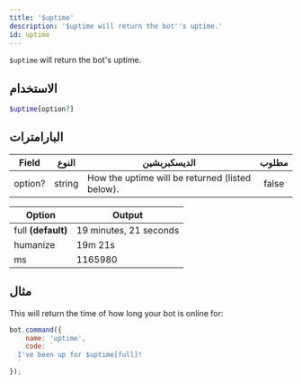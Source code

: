 ```yaml
---
title: '$uptime'
description: '$uptime will return the bot''s uptime.'
id: uptime
---
```


`$uptime` will return the bot's uptime.

## الاستخدام

```php
$uptime[option?]
```

## البارامترات

| Field   | النوع  | الديسكبربشين                                    | مطلوب |
| ------- | ------ | ----------------------------------------------- |:-----:|
| option? | string | How the uptime will be returned (listed below). | false |

| Option             | Output                 |
| ------------------ | ---------------------- |
| full **(default)** | 19 minutes, 21 seconds |
| humanize           | 19m 21s                |
| ms                 | 1165980                |

## مثال

This will return the time of how long your bot is online for:

```javascript
bot.command({
    name: 'uptime',
    code: `
  I've been up for $uptime[full]!
  `
});
```
